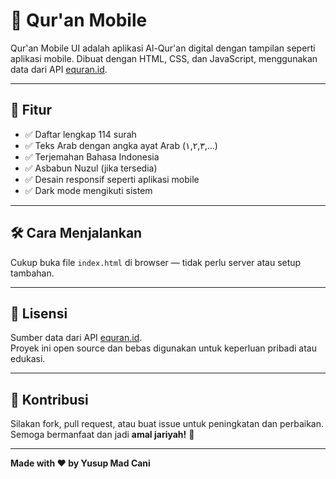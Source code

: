 # 📖 Qur'an Mobile

Qur'an Mobile UI adalah aplikasi Al-Qur'an digital dengan tampilan seperti aplikasi mobile. Dibuat dengan HTML, CSS, dan JavaScript, menggunakan data dari API [equran.id](https://equran.id).

---

## 🚀 Fitur

- ✅ Daftar lengkap 114 surah
- ✅ Teks Arab dengan angka ayat Arab (١,٢,٣,...)
- ✅ Terjemahan Bahasa Indonesia
- ✅ Asbabun Nuzul (jika tersedia)
- ✅ Desain responsif seperti aplikasi mobile
- ✅ Dark mode mengikuti sistem

---

## 🛠️ Cara Menjalankan

Cukup buka file `index.html` di browser — tidak perlu server atau setup tambahan.

---

## 🧾 Lisensi

Sumber data dari API [equran.id](https://equran.id).  
Proyek ini open source dan bebas digunakan untuk keperluan pribadi atau edukasi.

---

## 🙏 Kontribusi

Silakan fork, pull request, atau buat issue untuk peningkatan dan perbaikan.  
Semoga bermanfaat dan jadi **amal jariyah!** 🤲

---

**Made with ❤️ by Yusup Mad Cani**
